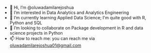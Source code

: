- 👋 Hi, I’m @oluwadamilarejoshua
- 👀 I’m interested in Data Analytics and Analytics Engineering
- 🌱 I’m currently learning Applied Data Science; I'm quite good with R, Python and SQL
- 💞️ I’m looking to collaborate on Package development in R and data science projects in Python
- 📫 How to reach me: you can reach me via oluwadamilarejoshua01@gmail.com

<!---
oluwadamilarejoshua/oluwadamilarejoshua is a ✨ special ✨ repository because its `README.md` (this file) appears on your GitHub profile.
You can click the Preview link to take a look at your changes.
--->

